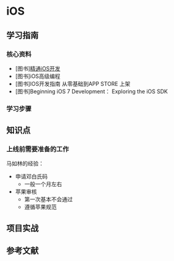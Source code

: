 # iOS

## 学习指南

### 核心资料

* [图书][精通iOS开发](http://product.dangdang.com/25113926.html)
* [图书]iOS高级编程
* [图书]IOS开发指南 从零基础到APP STORE 上架
* [图书]Beginning iOS 7 Development： Exploring the iOS SDK

### 学习步骤

## 知识点

### 上线前需要准备的工作

马如林的经验：

* 申请邓白氏码
  * 一般一个月左右
* 苹果审核
  * 第一次基本不会通过
  * 遵循苹果规范

## 项目实战

## 参考文献
